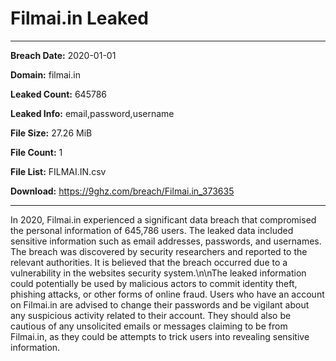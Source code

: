 # Filmai.in Leaked

------------
**Breach Date:** 2020-01-01

**Domain:** filmai.in

**Leaked Count:** 645786

**Leaked Info:** email,password,username

**File Size:** 27.26 MiB

**File Count:** 1

**File List:** FILMAI.IN.csv

**Download:** https://9ghz.com/breach/Filmai.in_373635

------------
In 2020, Filmai.in experienced a significant data breach that compromised the personal information of 645,786 users. The leaked data included sensitive information such as email addresses, passwords, and usernames. The breach was discovered by security researchers and reported to the relevant authorities. It is believed that the breach occurred due to a vulnerability in the websites security system.\n\nThe leaked information could potentially be used by malicious actors to commit identity theft, phishing attacks, or other forms of online fraud. Users who have an account on Filmai.in are advised to change their passwords and be vigilant about any suspicious activity related to their account. They should also be cautious of any unsolicited emails or messages claiming to be from Filmai.in, as they could be attempts to trick users into revealing sensitive information.
